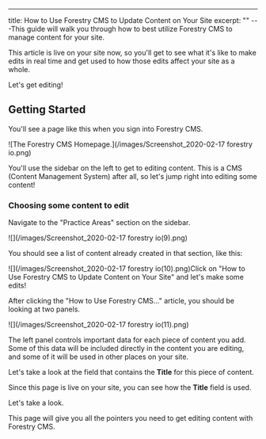 ---
title: How to Use Forestry CMS to Update Content on Your Site
excerpt: ""
---This guide will walk you through how to best utilize Forestry CMS to manage content for your site.

This article is live on your site now, so you'll get to see what it's like to make edits in real time and get used to how those edits affect your site as a whole.

Let's get editing!

## Getting Started

You'll see a page like this when you sign into Forestry CMS.

![The Forestry CMS Homepage.](/images/Screenshot_2020-02-17 forestry io.png)

You'll use the sidebar on the left to get to editing content. This is a CMS (Content Management System) after all, so let's jump right into editing some content!

### Choosing some content to edit

Navigate to the "Practice Areas" section on the sidebar.

![](/images/Screenshot_2020-02-17 forestry io(9).png)

You should see a list of content already created in that section, like this:

![](/images/Screenshot_2020-02-17 forestry io(10).png)Click on "How to Use Forestry CMS to Update Content on Your Site" and let's make some edits!

After clicking the "How to Use Forestry CMS..." article, you should be looking at two panels.

![](/images/Screenshot_2020-02-17 forestry io(11).png)

The left panel controls important data for each piece of content you add. Some of this data will be included directly in the content you are editing, and some of it will be used in other places on your site.

Let's take a look at the field that contains the **Title** for this piece of content.

Since this page is live on your site, you can see how the **Title** field is used.

Let's take a look.

This page will give you all the pointers you need to get editing content with Forestry CMS.
